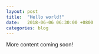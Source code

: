 ```yaml
---
layout: post
title:  "Hello world!"
date:   2018-06-06 06:30:00 +0800
categories: blog
---
```


<!--more-->
More content coming soon!